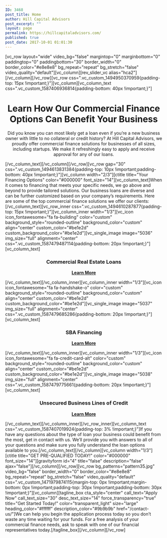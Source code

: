 ```yaml
---
ID: 3468
post_title: Home
author: Hill Capital Advisors
post_excerpt: ""
layout: page
permalink: https://hillcapitaladvisors.com/
published: true
post_date: 2017-10-01 01:01:30
---
```

<p>[vc_row layout="wide" video_bg="false" margintop="0" marginbottom="0" paddingtop="0" paddingbottom="30" border_width="0" border_color="#e8e8e8" bg_repeat="repeat" bg_stretch="false" video_quality="default"][vc_column][rev_slider_vc alias="hca2"][/vc_column][/vc_row][vc_row css=".vc_custom_1494950370959{padding-top: 15px !important;}"][vc_column][vc_column_text css=".vc_custom_1587406936814{padding-bottom: 40px !important;}"]</p>
<h1 style="text-align: center;">Learn How Our Commercial Finance Options Can Benefit Your Business</h1>
<p style="text-align: center;">Did you know you can most likely get a loan even if you’re a new business owner with little to no collateral or credit history? At Hill Capital Advisors, we proudly offer commercial finance solutions for businesses of all sizes, including startups. We make it refreshingly easy to apply and receive approval for any of our loans.</p>
<p>[/vc_column_text][/vc_column][/vc_row][vc_row gap="30" css=".vc_custom_1494613831384{padding-top: 10px !important;padding-bottom: 40px !important;}"][vc_column width="2/3"][ctitle title="Your Financing Options" color="#000000" font_size="14"][vc_column_text]When it comes to financing that meets your specific needs, we go above and beyond to provide tailored solutions. Our business loans are diverse and can be further customized based on your company’s requirements. Here are some of the top commercial finance solutions we offer our clients:[/vc_column_text][vc_row_inner css=".vc_custom_1494610287877{padding-top: 15px !important;}"][vc_column_inner width="1/3"][vc_icon icon_fontawesome="fa fa-building" color="custom" background_style="rounded-outline" background_color="custom" align="center" custom_color="#be1e2d" custom_background_color="#be1e2d"][vc_single_image image="5036" img_size="full" alignment="center" css=".vc_custom_1587479487114{padding-bottom: 20px !important;}"][vc_column_text]</p>
<h3 style="text-align: center;">Commercial Real Estate Loans</h3>
<p style="text-align: center;"><strong><a href="/commercial-financing/commercial-real-estate-financing/">Learn More</a></strong></p>
<p>[/vc_column_text][/vc_column_inner][vc_column_inner width="1/3"][vc_icon icon_fontawesome="fa fa-handshake-o" color="custom" background_style="rounded-outline" background_color="custom" align="center" custom_color="#be1e2d" custom_background_color="#be1e2d"][vc_single_image image="5037" img_size="full" alignment="center" css=".vc_custom_1587479685286{padding-bottom: 20px !important;}"][vc_column_text]</p>
<h3 style="text-align: center;">SBA Financing</h3>
<p style="text-align: center;"><strong><a href="/commercial-financing/unsecured-business-lines-of-credit/">Learn More</a></strong></p>
<p>[/vc_column_text][/vc_column_inner][vc_column_inner width="1/3"][vc_icon icon_fontawesome="fa fa-credit-card-alt" color="custom" background_style="rounded-outline" background_color="custom" align="center" custom_color="#be1e2d" custom_background_color="#be1e2d"][vc_single_image image="5038" img_size="full" alignment="center" css=".vc_custom_1587479775661{padding-bottom: 20px !important;}"][vc_column_text]</p>
<h3 style="text-align: center;">Unsecured Business Lines of Credit</h3>
<p style="text-align: center;"><strong><a href="/commercial-financing/unsecured-business-lines-of-credit/">Learn More</a></strong></p>
<p>[/vc_column_text][/vc_column_inner][/vc_row_inner][vc_column_text css=".vc_custom_1587407019924{padding-top: 3% !important;}"]If you have any questions about the type of loan your business could benefit from the most, get in contact with us. We’ll provide you with answers to all of your questions and make sure you fully understand the loan options available to you.[/vc_column_text][/vc_column][vc_column width="1/3"][ctitle title="GET PRE-QUALIFIED TODAY!" color="#000000" font_size="14"][gravityform id="4" title="false" description="false" ajax="false"][/vc_column][/vc_row][vc_row bg_patterns="pattern35.jpg" video_bg="false" border_width="0" border_color="#e8e8e8" bg_repeat="repeat" bg_stretch="false" video_quality="default" css=".vc_custom_1471979874115{margin-top: 0px !important;margin-bottom: 0px !important;padding-top: 30px !important;padding-bottom: 30px !important;}"][vc_column][tagline_box cta_style="center" call_text="Apply Now" call_text_size="30" desc_text_size="14" force_transparency="true" title="Get Started Today!" color="transparent_light" size="large" heading_color="#ffffff" description_color="#9b9b9b" href="/contact-us/"]We can help you begin the application process today so you don’t waste any time waiting for your funds. For a free analysis of your commercial finance needs, ask to speak with one of our financial representatives today.[/tagline_box][/vc_column][/vc_row]</p>